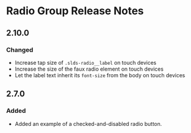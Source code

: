 <!-- Release notes authoring guidelines: http://keepachangelog.com/ -->

# Radio Group Release Notes

<!-- ## [Unreleased] -->

## 2.10.0

### Changed

- Increase tap size of `.slds-radio__label` on touch devices
- Increase the size of the faux radio element on touch devices
- Let the label text inherit its `font-size` from the body on touch devices

## 2.7.0

### Added

- Added an example of a checked-and-disabled radio button.
